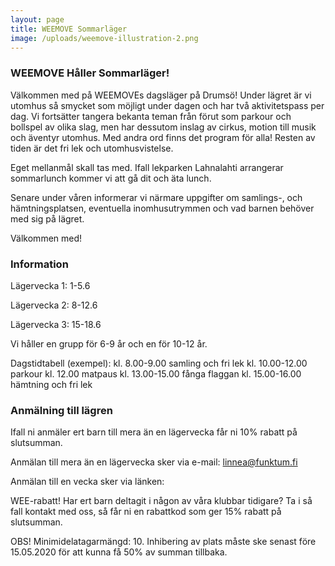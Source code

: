 ```yaml
---
layout: page
title: WEEMOVE Sommarläger
image: /uploads/weemove-illustration-2.png
---
```


### WEEMOVE Håller Sommarläger!
Välkommen med på WEEMOVEs dagsläger på Drumsö! Under lägret är vi utomhus så smycket som möjligt under dagen och har två aktivitetspass per dag. Vi fortsätter tangera bekanta teman från förut som parkour och bollspel av olika slag, men har dessutom inslag av cirkus, motion till musik och äventyr utomhus. Med andra ord finns det program för alla! Resten av tiden är det fri lek och utomhusvistelse.

Eget mellanmål skall tas med. Ifall lekparken Lahnalahti arrangerar sommarlunch kommer vi att gå dit och äta lunch.

Senare under våren informerar vi närmare uppgifter om samlings-, och hämtningsplatsen, eventuella inomhusutrymmen och vad barnen behöver med sig på lägret.

Välkommen med!

### Information

Lägervecka 1: 1-5.6

Lägervecka 2: 8-12.6

Lägervecka 3: 15-18.6


Vi håller en grupp för 6-9 år och en för 10-12 år.


Dagstidtabell (exempel):
kl. 8.00-9.00 samling och fri lek 
kl. 10.00-12.00 parkour
kl. 12.00 matpaus
kl. 13.00-15.00 fånga flaggan
kl. 15.00-16.00 hämtning och fri lek


### Anmälning till lägren


Ifall ni anmäler ert barn till mera än en lägervecka får ni 10% rabatt på slutsumman.

Anmälan till mera än en lägervecka sker via e-mail: linnea@funktum.fi


Anmälan till en vecka sker via länken: 


WEE-rabatt!
Har ert barn deltagit i någon av våra klubbar tidigare? Ta i så fall kontakt med oss, så får ni en rabattkod som ger 15% rabatt på slutsumman.


OBS! Minimidelatagarmängd: 10.
Inhibering av plats måste ske senast före 15.05.2020 för att kunna få 50% av summan tillbaka.
